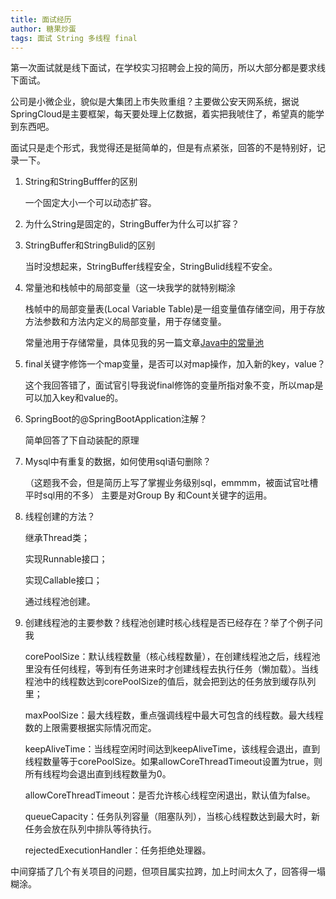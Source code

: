 ```yaml
---
title: 面试经历
author: 糖果炒蛋
tags: 面试 String 多线程 final
---
```




第一次面试就是线下面试，在学校实习招聘会上投的简历，所以大部分都是要求线下面试。

公司是小微企业，貌似是大集团上市失败重组？主要做公安天网系统，据说SpringCloud是主要框架，每天要处理上亿数据，着实把我唬住了，希望真的能学到东西吧。

面试只是走个形式，我觉得还是挺简单的，但是有点紧张，回答的不是特别好，记录一下。

1. String和StringBufffer的区别

   一个固定大小一个可以动态扩容。

2. 为什么String是固定的，StringBuffer为什么可以扩容？

3. StringBuffer和StringBulid的区别

   当时没想起来，StringBuffer线程安全，StringBulid线程不安全。

4. 常量池和栈帧中的局部变量（这一块我学的就特别糊涂

    栈帧中的局部变量表(Local Variable Table)是一组变量值存储空间，用于存放方法参数和方法内定义的局部变量，用于存储变量。
    
    常量池用于存储常量，具体见我的另一篇文章[Java中的常量池](https://groundzeros.github.io/2021/06/04/Java%E5%B8%B8%E9%87%8F%E6%B1%A0.html)

5. final关键字修饰一个map变量，是否可以对map操作，加入新的key，value？

   这个我回答错了，面试官引导我说final修饰的变量所指对象不变，所以map是可以加入key和value的。

6. SpringBoot的@SpringBootApplication注解？

    简单回答了下自动装配的原理

7. Mysql中有重复的数据，如何使用sql语句删除？

   （这题我不会，但是简历上写了掌握业务级别sql，emmmm，被面试官吐槽平时sql用的不多）
   主要是对Group By 和Count关键字的运用。

8. 线程创建的方法？

   继承Thread类；
   
   实现Runnable接口；
   
   实现Callable接口；
   
   通过线程池创建。

9. 创建线程池的主要参数？线程池创建时核心线程是否已经存在？举了个例子问我

   corePoolSize：默认线程数量（核心线程数量），在创建线程池之后，线程池里没有任何线程，等到有任务进来时才创建线程去执行任务（懒加载）。当线程池中的线程数达到corePoolSize的值后，就会把到达的任务放到缓存队列里；
   
   maxPoolSize：最大线程数，重点强调线程中最大可包含的线程数。最大线程数的上限需要根据实际情况而定。
   
   keepAliveTime：当线程空闲时间达到keepAliveTime，该线程会退出，直到线程数量等于corePoolSize。如果allowCoreThreadTimeout设置为true，则所有线程均会退出直到线程数量为0。
   
   allowCoreThreadTimeout：是否允许核心线程空闲退出，默认值为false。
   
   queueCapacity：任务队列容量（阻塞队列），当核心线程数达到最大时，新任务会放在队列中排队等待执行。
   
   rejectedExecutionHandler：任务拒绝处理器。
   
   
中间穿插了几个有关项目的问题，但项目属实拉跨，加上时间太久了，回答得一塌糊涂。

